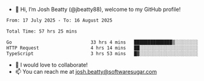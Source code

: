 - 👋 Hi, I’m Josh Beatty (@jbeatty88), welcome to my GitHub profile!

<!--START_SECTION:waka-->

```txt
From: 17 July 2025 - To: 16 August 2025

Total Time: 57 hrs 25 mins

Go                             33 hrs 4 mins   ██████████████▒░░░░░░░░░░   57.59 %
HTTP Request                   4 hrs 14 mins   ██░░░░░░░░░░░░░░░░░░░░░░░   07.40 %
TypeScript                     3 hrs 53 mins   █▓░░░░░░░░░░░░░░░░░░░░░░░   06.79 %
```

<!--END_SECTION:waka-->

- 💞️ I would love to collaborate!
- 📫 You can reach me at josh.beatty@softwaresugar.com

<!---
jbeatty88/jbeatty88 is a ✨ special ✨ repository because its `README.md` (this file) appears on your GitHub profile.
You can click the Preview link to take a look at your changes.
--->
